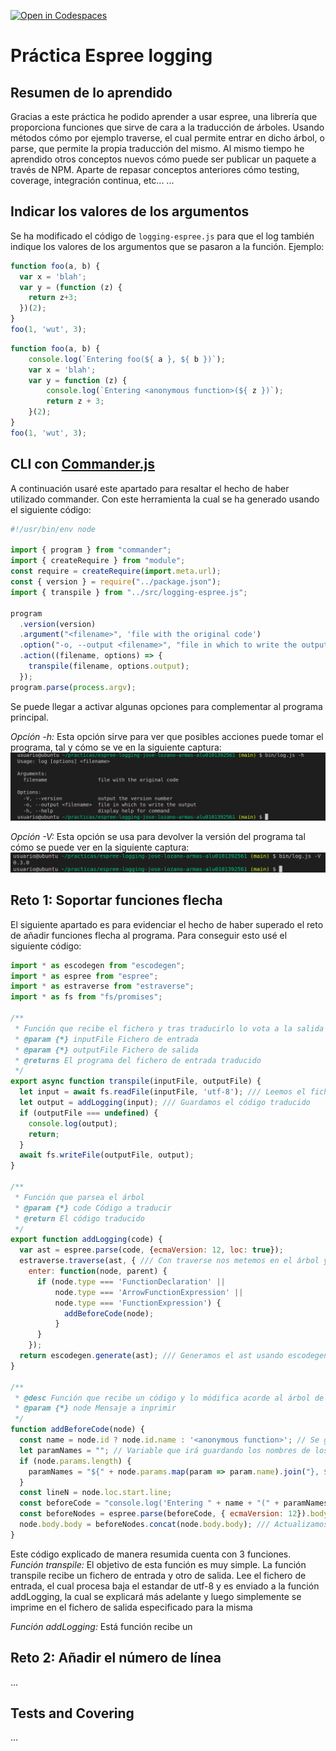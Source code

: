 [![Open in Codespaces](https://classroom.github.com/assets/launch-codespace-f4981d0f882b2a3f0472912d15f9806d57e124e0fc890972558857b51b24a6f9.svg)](https://classroom.github.com/open-in-codespaces?assignment_repo_id=10276738)
# Práctica Espree logging

## Resumen de lo aprendido
Gracias a este práctica he podido aprender a usar espree, una librería que proporciona funciones que sirve de cara a la traducción de árboles. Usando métodos cómo por ejemplo traverse, el cual permite entrar en dicho árbol, o parse, que permite la propia traducción del mismo. Al mismo tiempo he aprendido otros conceptos nuevos cómo puede ser publicar un paquete a través de NPM. Aparte de repasar conceptos anteriores cómo testing, coverage, integración continua, etc...
...

## Indicar los valores de los argumentos

Se ha modificado el código de `logging-espree.js` para que el log también indique los valores de los argumentos que se pasaron a la función. 
Ejemplo:

```javascript
function foo(a, b) {
  var x = 'blah';
  var y = (function (z) {
    return z+3;
  })(2);
}
foo(1, 'wut', 3);
```

```javascript
function foo(a, b) {
    console.log(`Entering foo(${ a }, ${ b })`);
    var x = 'blah';
    var y = function (z) {
        console.log(`Entering <anonymous function>(${ z })`);
        return z + 3;
    }(2);
}
foo(1, 'wut', 3);
```

## CLI con [Commander.js](https://www.npmjs.com/package/commander)

A continuación usaré este apartado para resaltar el hecho de haber utilizado commander. Con este herramienta la cual se ha generado usando el siguiente código:

```javascript
#!/usr/bin/env node

import { program } from "commander";
import { createRequire } from "module";
const require = createRequire(import.meta.url);
const { version } = require("../package.json");
import { transpile } from "../src/logging-espree.js";

program
  .version(version)
  .argument("<filename>", 'file with the original code')
  .option("-o, --output <filename>", "file in which to write the output")
  .action((filename, options) => {
    transpile(filename, options.output);
  });
program.parse(process.argv);
```
Se puede llegar a activar algunas opciones para complementar al programa principal.

*Opción -h:* 
Esta opción sirve para ver que posibles acciones puede tomar el programa, tal y cómo se ve en la siguiente captura:
![captura_h](docs/captura_h_commander.png)

*Opción -V:* 
Esta opción se usa para devolver la versión del programa tal cómo se puede ver en la siguiente captura:
![captura_V](docs/captura_v_commander.png)

## Reto 1: Soportar funciones flecha
El siguiente apartado es para evidenciar el hecho de haber superado el reto de añadir funciones flecha al programa. Para conseguir esto usé el siguiente código:
```javascript
import * as escodegen from "escodegen";
import * as espree from "espree";
import * as estraverse from "estraverse";
import * as fs from "fs/promises";

/**
 * Función que recibe el fichero y tras traducirlo lo vota a la salida
 * @param {*} inputFile Fichero de entrada
 * @param {*} outputFile Fichero de salida
 * @returns El programa del fichero de entrada traducido
 */
export async function transpile(inputFile, outputFile) {
  let input = await fs.readFile(inputFile, 'utf-8'); /// Leemos el fichero y le ponemos formato utf-8
  let output = addLogging(input); /// Guardamos el código traducido
  if (outputFile === undefined) {
    console.log(output);
    return;
  }
  await fs.writeFile(outputFile, output);
}

/**
 * Función que parsea el árbol
 * @param {*} code Código a traducir
 * @return El código traducido
 */
export function addLogging(code) {
  var ast = espree.parse(code, {ecmaVersion: 12, loc: true});
  estraverse.traverse(ast, { /// Con traverse nos metemos en el árbol y buscamos que tipo de node es
    enter: function(node, parent) {
      if (node.type === 'FunctionDeclaration' ||
          node.type === 'ArrowFunctionExpression' ||
          node.type === 'FunctionExpression') {
            addBeforeCode(node);
          }
      }
    });
  return escodegen.generate(ast); /// Generamos el ast usando escodegen
}

/**
 * @desc Función que recibe un código y lo módifica acorde al árbol de espree
 * @param {*} node Mensaje a inprimir
 */
function addBeforeCode(node) {
  const name = node.id ? node.id.name : '<anonymous function>'; // Se guarda si se tiene id o es una función anónima
  let paramNames = ""; // Variable que irá guardando los nombres de los parámetros (array)
  if (node.params.length) { 
    paramNames = "${" + node.params.map(param => param.name).join("}, ${") + "}"; /// Generamos un array con los nombres de los parámetros
  }
  const lineN = node.loc.start.line;
  const beforeCode = "console.log('Entering " + name + "(" + paramNames + ") at line " + lineN + "');"
  const beforeNodes = espree.parse(beforeCode, { ecmaVersion: 12}).body;
  node.body.body = beforeNodes.concat(node.body.body); /// Actualizamos el nuevo body del árbol
}
```
Este código explicado de manera resumida cuenta con 3 funciones.
*Función transpile:* 
El objetivo de esta función es muy simple. La función transpile recibe un fichero de entrada y otro de salida. Lee el fichero de entrada, el cual procesa baja el estandar de utf-8 y es enviado a la función addLogging, la cual se explicará más adelante y luego simplemente se imprime en el fichero de salida especificado para la misma

*Función addLogging:*
Está función recibe un 


## Reto 2: Añadir el número de línea

...

## Tests and Covering

...